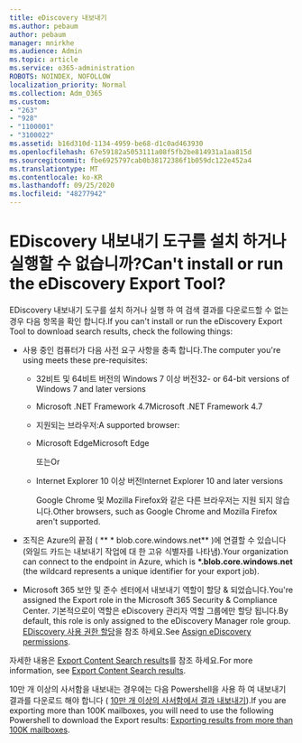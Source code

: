 ```yaml
---
title: eDiscovery 내보내기
ms.author: pebaum
author: pebaum
manager: mnirkhe
ms.audience: Admin
ms.topic: article
ms.service: o365-administration
ROBOTS: NOINDEX, NOFOLLOW
localization_priority: Normal
ms.collection: Adm_O365
ms.custom:
- "263"
- "928"
- "1100001"
- "3100022"
ms.assetid: b16d310d-1134-4959-be68-d1c0ad463930
ms.openlocfilehash: 67e59182a5053111a08f5fb2be814931a1aa815d
ms.sourcegitcommit: fbe6925797cab0b38172386f1b059dc122e452a4
ms.translationtype: MT
ms.contentlocale: ko-KR
ms.lasthandoff: 09/25/2020
ms.locfileid: "48277942"
---
```

# <a name="cant-install-or-run-the-ediscovery-export-tool"></a><span data-ttu-id="0e6d9-102">EDiscovery 내보내기 도구를 설치 하거나 실행할 수 없습니까?</span><span class="sxs-lookup"><span data-stu-id="0e6d9-102">Can't install or run the eDiscovery Export Tool?</span></span>

<span data-ttu-id="0e6d9-103">EDiscovery 내보내기 도구를 설치 하거나 실행 하 여 검색 결과를 다운로드할 수 없는 경우 다음 항목을 확인 합니다.</span><span class="sxs-lookup"><span data-stu-id="0e6d9-103">If you can't install or run the eDiscovery Export Tool to download search results, check the following things:</span></span>
  
- <span data-ttu-id="0e6d9-104">사용 중인 컴퓨터가 다음 사전 요구 사항을 충족 합니다.</span><span class="sxs-lookup"><span data-stu-id="0e6d9-104">The computer you're using meets these pre-requisites:</span></span>

  - <span data-ttu-id="0e6d9-105">32비트 및 64비트 버전의 Windows 7 이상 버전</span><span class="sxs-lookup"><span data-stu-id="0e6d9-105">32- or 64-bit versions of Windows 7 and later versions</span></span>

  - <span data-ttu-id="0e6d9-106">Microsoft .NET Framework 4.7</span><span class="sxs-lookup"><span data-stu-id="0e6d9-106">Microsoft .NET Framework 4.7</span></span>

  - <span data-ttu-id="0e6d9-107">지원되는 브라우저:</span><span class="sxs-lookup"><span data-stu-id="0e6d9-107">A supported browser:</span></span>

  - <span data-ttu-id="0e6d9-108">Microsoft Edge</span><span class="sxs-lookup"><span data-stu-id="0e6d9-108">Microsoft Edge</span></span>

    <span data-ttu-id="0e6d9-109">또는</span><span class="sxs-lookup"><span data-stu-id="0e6d9-109">Or</span></span>

  - <span data-ttu-id="0e6d9-110">Internet Explorer 10 이상 버전</span><span class="sxs-lookup"><span data-stu-id="0e6d9-110">Internet Explorer 10 and later versions</span></span>

    <span data-ttu-id="0e6d9-111">Google Chrome 및 Mozilla Firefox와 같은 다른 브라우저는 지원 되지 않습니다.</span><span class="sxs-lookup"><span data-stu-id="0e6d9-111">Other browsers, such as Google Chrome and Mozilla Firefox aren't supported.</span></span>

- <span data-ttu-id="0e6d9-112">조직은 Azure의 끝점 ( \*\* \* blob.core.windows.net\*\* )에 연결할 수 있습니다 (와일드 카드는 내보내기 작업에 대 한 고유 식별자를 나타냄).</span><span class="sxs-lookup"><span data-stu-id="0e6d9-112">Your organization can connect to the endpoint in Azure, which is **\*.blob.core.windows.net** (the wildcard represents a unique identifier for your export job).</span></span>

- <span data-ttu-id="0e6d9-113">Microsoft 365 보안 및 준수 센터에서 내보내기 역할이 할당 &amp; 되었습니다.</span><span class="sxs-lookup"><span data-stu-id="0e6d9-113">You're assigned the Export role in the Microsoft 365 Security &amp; Compliance Center.</span></span> <span data-ttu-id="0e6d9-114">기본적으로이 역할은 eDiscovery 관리자 역할 그룹에만 할당 됩니다.</span><span class="sxs-lookup"><span data-stu-id="0e6d9-114">By default, this role is only assigned to the eDiscovery Manager role group.</span></span> <span data-ttu-id="0e6d9-115">[EDiscovery 사용 권한 할당](https://docs.microsoft.com/microsoft-365/compliance/assign-ediscovery-permissions)을 참조 하세요.</span><span class="sxs-lookup"><span data-stu-id="0e6d9-115">See [Assign eDiscovery permissions](https://docs.microsoft.com/microsoft-365/compliance/assign-ediscovery-permissions).</span></span>

<span data-ttu-id="0e6d9-116">자세한 내용은 [Export Content Search results](https://docs.microsoft.com/microsoft-365/compliance/export-search-results)를 참조 하세요.</span><span class="sxs-lookup"><span data-stu-id="0e6d9-116">For more information, see [Export Content Search results](https://docs.microsoft.com/microsoft-365/compliance/export-search-results).</span></span>

<span data-ttu-id="0e6d9-117">10만 개 이상의 사서함을 내보내는 경우에는 다음 Powershell을 사용 하 여 내보내기 결과를 다운로드 해야 합니다 (  [10만 개 이상의 사서함에서 결과 내보내기](https://docs.microsoft.com/microsoft-365/compliance/export-search-results?view=o365-worldwide%23exporting-results-from-more-than-100000-mailboxes)).</span><span class="sxs-lookup"><span data-stu-id="0e6d9-117">If you are exporting more than 100K mailboxes, you will need to use the following Powershell to download the Export results:  [Exporting results from more than 100K mailboxes](https://docs.microsoft.com/microsoft-365/compliance/export-search-results?view=o365-worldwide%23exporting-results-from-more-than-100000-mailboxes).</span></span>